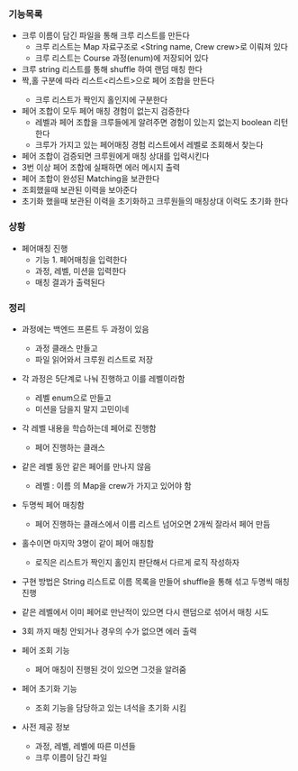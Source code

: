 ### 기능목록

- 크루 이름이 담긴 파일을 통해 크루 리스트를 만든다
  - 크루 리스트는 Map 자료구조로 <String name, Crew crew>로 이뤄져 있다
  - 크루 리스트는 Course 과정(enum)에 저장되어 있다
- 크루 string 리스트를 통해 shuffle 하여 랜덤 매칭 한다
- 짝,홀 구분에 따라 리스트<리스트<String>>으로 페어 조합을 만든다
  - 크루 리스트가 짝인지 홀인지에 구분한다
- 페어 조합이 모두 페어 매칭 경험이 없는지 검증한다
  - 레벨과 페어 조합을 크루들에게 알려주면 경험이 있는지 없는지 boolean 리턴한다
  - 크루가 가지고 있는 페어매칭 경험 리스트에서 레벨로 조회해서 찾는다
- 페어 조합이 검증되면 크루원에게 매칭 상대를 입력시킨다
- 3번 이상 페어 조합에 실패하면 에러 메시지 출력
- 페어 조합이 완성된 Matching을 보관한다
- 조회했을때 보관된 이력을 보야준다
- 초기화 했을때 보관된 이력을 초기화하고 크루원들의 매칭상대 이력도 초기화 한다

### 상황
- 페어매칭 진행  
  - 기능 1. 페어매칭을 입력한다
  - 과정, 레벨, 미션을 입력한다
  - 매칭 결과가 출력된다
  
### 정리
- 과정에는 백엔드 프론트 두 과정이 있음
    - 과정 클래스 만들고
    - 파일 읽어와서 크루원 리스트로 저장
- 각 과정은 5단계로 나눠 진행하고 이를 레벨이라함
    - 레벨 enum으로 만들고
    - 미션을 담을지 말지 고민이네
- 각 레벨 내용을 학습하는데 페어로 진행함
    - 페어 진행하는 클래스
- 같은 레벨 동안 같은 페어를 만나지 않음
    - 레벨 : 이름 의 Map을 crew가 가지고 있어야 함

- 두명씩 페어 매칭함
    - 페어 진행하는 클래스에서 이름 리스트 넘어오면 2개씩 잘라서 페어 만듬
- 홀수이면 마지막 3명이 같이 페어 매칭함
    - 로직은 리스트가 짝인지 홀인지 판단해서 다르게 로직 작성하자
- 구현 방법은 String 리스트로 이름 목록을 만들어 shuffle을 통해 섞고 두명씩 매칭 진행
- 같은 레벨에서 이미 페어로 만난적이 있으면 다시 랜덤으로 섞어서 매칭 시도
- 3회 까지 매칭 안되거나 경우의 수가 없으면 에러 출력

- 페어 조회 기능
    - 페어 매칭이 진행된 것이 있으면 그것을 알려줌
- 페어 초기화 기능
    - 조회 기능을 담당하고 있는 녀석을 초기화 시킴

- 사전 제공 정보
    - 과정, 레벨, 레벨에 따른 미션들
    - 크루 이름이 담긴 파일